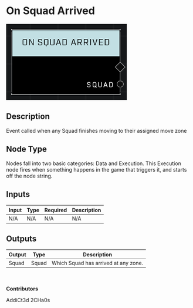 # On Squad Arrived
![](../../../.gitbook/assets/on-squad-arrived.png)

## Description
Event called when any Squad finishes moving to their assigned move zone

## Node Type
Nodes fall into two basic categories: Data and Execution. This Execution node fires when something happens in the game that triggers it, and starts off the node string.

## Inputs
| Input | Type | Required | Description |
|------------------|------------------|----------|--------------------------------------------------------------|
| N/A | N/A | N/A | N/A |

## Outputs
| Output | Type | Description |
|------------------|------------------|--------------------------------------------------------------|
| Squad | Squad | Which Squad has arrived at any zone.|

\
\
**Contributors**

AddiCt3d 2CHa0s